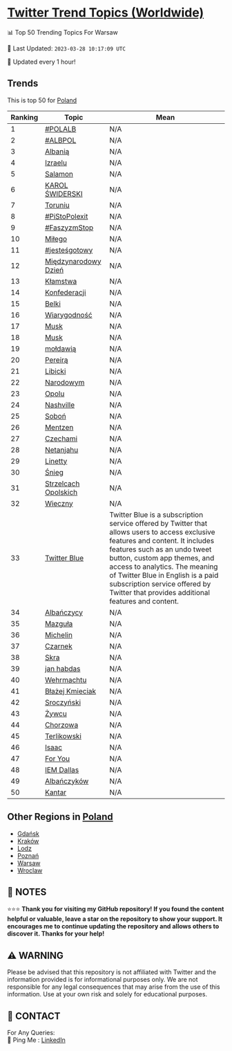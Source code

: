 [Twitter Trend Topics (Worldwide)](https://github.com/ErcinDedeoglu/Twitter-Trend-Topics)
==========


📊 Top 50 Trending Topics For Warsaw

📆 Last Updated: `2023-03-28 10:17:09 UTC`

🔧 Updated every 1 hour!


## Trends

This is top 50 for [Poland](</Poland>)

| Ranking | Topic | Mean |
| ------- | ------------ | ------------ |
| 1 | [#POLALB](http://twitter.com/search?q=%23POLALB) | N/A |
| 2 | [#ALBPOL](http://twitter.com/search?q=%23ALBPOL) | N/A |
| 3 | [Albanią](http://twitter.com/search?q=Albani%c4%85) | N/A |
| 4 | [Izraelu](http://twitter.com/search?q=Izraelu) | N/A |
| 5 | [Salamon](http://twitter.com/search?q=Salamon) | N/A |
| 6 | [KAROL ŚWIDERSKI](http://twitter.com/search?q=KAROL+%c5%9aWIDERSKI) | N/A |
| 7 | [Toruniu](http://twitter.com/search?q=Toruniu) | N/A |
| 8 | [#PiStoPolexit](http://twitter.com/search?q=%23PiStoPolexit) | N/A |
| 9 | [#FaszyzmStop](http://twitter.com/search?q=%23FaszyzmStop) | N/A |
| 10 | [Miłego](http://twitter.com/search?q=Mi%c5%82ego) | N/A |
| 11 | [#jesteśgotowy](http://twitter.com/search?q=%23jeste%c5%9bgotowy) | N/A |
| 12 | [Międzynarodowy Dzień](http://twitter.com/search?q=Mi%c4%99dzynarodowy+Dzie%c5%84) | N/A |
| 13 | [Kłamstwa](http://twitter.com/search?q=K%c5%82amstwa) | N/A |
| 14 | [Konfederacji](http://twitter.com/search?q=Konfederacji) | N/A |
| 15 | [Belki](http://twitter.com/search?q=Belki) | N/A |
| 16 | [Wiarygodność](http://twitter.com/search?q=Wiarygodno%c5%9b%c4%87) | N/A |
| 17 | [Musk](http://twitter.com/search?q=Musk) | N/A |
| 18 | [Musk](http://twitter.com/search?q=Musk) | N/A |
| 19 | [mołdawią](http://twitter.com/search?q=mo%c5%82dawi%c4%85) | N/A |
| 20 | [Pereirą](http://twitter.com/search?q=Pereir%c4%85) | N/A |
| 21 | [Libicki](http://twitter.com/search?q=Libicki) | N/A |
| 22 | [Narodowym](http://twitter.com/search?q=Narodowym) | N/A |
| 23 | [Opolu](http://twitter.com/search?q=Opolu) | N/A |
| 24 | [Nashville](http://twitter.com/search?q=Nashville) | N/A |
| 25 | [Soboń](http://twitter.com/search?q=Sobo%c5%84) | N/A |
| 26 | [Mentzen](http://twitter.com/search?q=Mentzen) | N/A |
| 27 | [Czechami](http://twitter.com/search?q=Czechami) | N/A |
| 28 | [Netanjahu](http://twitter.com/search?q=Netanjahu) | N/A |
| 29 | [Linetty](http://twitter.com/search?q=Linetty) | N/A |
| 30 | [Śnieg](http://twitter.com/search?q=%c5%9anieg) | N/A |
| 31 | [Strzelcach Opolskich](http://twitter.com/search?q=Strzelcach+Opolskich) | N/A |
| 32 | [Wieczny](http://twitter.com/search?q=Wieczny) | N/A |
| 33 | [Twitter Blue](http://twitter.com/search?q=Twitter+Blue) | Twitter Blue is a subscription service offered by Twitter that allows users to access exclusive features and content. It includes features such as an undo tweet button, custom app themes, and access to analytics. The meaning of Twitter Blue in English is a paid subscription service offered by Twitter that provides additional features and content. |
| 34 | [Albańczycy](http://twitter.com/search?q=Alba%c5%84czycy) | N/A |
| 35 | [Mazguła](http://twitter.com/search?q=Mazgu%c5%82a) | N/A |
| 36 | [Michelin](http://twitter.com/search?q=Michelin) | N/A |
| 37 | [Czarnek](http://twitter.com/search?q=Czarnek) | N/A |
| 38 | [Skra](http://twitter.com/search?q=Skra) | N/A |
| 39 | [jan habdas](http://twitter.com/search?q=jan+habdas) | N/A |
| 40 | [Wehrmachtu](http://twitter.com/search?q=Wehrmachtu) | N/A |
| 41 | [Błażej Kmieciak](http://twitter.com/search?q=B%c5%82a%c5%bcej+Kmieciak) | N/A |
| 42 | [Sroczyński](http://twitter.com/search?q=Sroczy%c5%84ski) | N/A |
| 43 | [Żywcu](http://twitter.com/search?q=%c5%bbywcu) | N/A |
| 44 | [Chorzowa](http://twitter.com/search?q=Chorzowa) | N/A |
| 45 | [Terlikowski](http://twitter.com/search?q=Terlikowski) | N/A |
| 46 | [Isaac](http://twitter.com/search?q=Isaac) | N/A |
| 47 | [For You](http://twitter.com/search?q=For+You) | N/A |
| 48 | [IEM Dallas](http://twitter.com/search?q=IEM+Dallas) | N/A |
| 49 | [Albańczyków](http://twitter.com/search?q=Alba%c5%84czyk%c3%b3w) | N/A |
| 50 | [Kantar](http://twitter.com/search?q=Kantar) | N/A |



## Other Regions in [Poland](</Poland>)

* [Gdańsk](</Poland/Gdańsk.md>)
* [Kraków](</Poland/Kraków.md>)
* [Lodz](</Poland/Lodz.md>)
* [Poznań](</Poland/Poznań.md>)
* [Warsaw](</Poland/Warsaw.md>)
* [Wroclaw](</Poland/Wroclaw.md>)



## 📝 NOTES

⭐⭐⭐ **Thank you for visiting my GitHub repository! If you found the content helpful or valuable, leave a star on the repository to show your support. It encourages me to continue updating the repository and allows others to discover it. Thanks for your help!**


## ⚠️ WARNING

Please be advised that this repository is not affiliated with Twitter and the information provided is for informational purposes only. We are not responsible for any legal consequences that may arise from the use of this information. Use at your own risk and solely for educational purposes.


## 📨 CONTACT

 For Any Queries:  
            🏓 Ping Me : [LinkedIn](https://www.linkedin.com/in/ercindedeoglu/)
